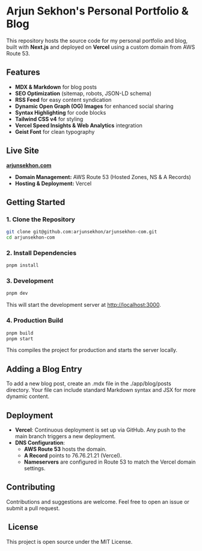 # Arjun Sekhon's Personal Portfolio & Blog

This repository hosts the source code for my personal portfolio and blog, built with **Next.js** and deployed on **Vercel** using a custom domain from AWS Route 53.

## Features

- **MDX & Markdown** for blog posts  
- **SEO Optimization** (sitemap, robots, JSON-LD schema)  
- **RSS Feed** for easy content syndication  
- **Dynamic Open Graph (OG) Images** for enhanced social sharing  
- **Syntax Highlighting** for code blocks  
- **Tailwind CSS v4** for styling  
- **Vercel Speed Insights & Web Analytics** integration  
- **Geist Font** for clean typography  

## Live Site

[**arjunsekhon.com**](https://arjunsekhon.com)

- **Domain Management:** AWS Route 53 (Hosted Zones, NS & A Records)  
- **Hosting & Deployment:** Vercel  

## Getting Started

### 1. Clone the Repository

```bash
git clone git@github.com:arjunsekhon/arjunsekhon-com.git
cd arjunsekhon-com
```

### 2. Install Dependencies

```bash
pnpm install
```

### 3. Development

```bash
pnpm dev
```

This will start the development server at <http://localhost:3000>.

### 4. Production Build

```bash
pnpm build
pnpm start
```

This compiles the project for production and starts the server locally.

## Adding a Blog Entry

To add a new blog post, create an .mdx file in the ./app/blog/posts directory. Your file can include standard Markdown syntax and JSX for more dynamic content.

## Deployment

- **Vercel**: Continuous deployment is set up via GitHub. Any push to the main branch triggers a new deployment.
- **DNS Configuration**:
  - **AWS Route 53** hosts the domain.
  - **A Record** points to 76.76.21.21 (Vercel).
  - **Nameservers** are configured in Route 53 to match the Vercel domain settings.

## Contributing

Contributions and suggestions are welcome. Feel free to open an issue or submit a pull request.

##  License

This project is open source under the MIT License.
